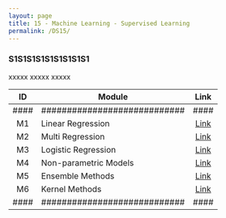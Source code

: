 ```yaml
---
layout: page
title: 15 - Machine Learning - Supervised Learning
permalink: /DS15/
---
```


<h3>S1S1S1S1S1S1S1S1S1</h3>

xxxxx xxxxx xxxxx

| ID | Module                     |Link|
|:--:|----------------------------|:--:|
|####|############################|####|
| M1 | Linear Regression          |[Link](/02-MSDS-Courses/MSDS13/M1/)|
| M2 | Multi Regression           |[Link](/02-MSDS-Courses/MSDS13/M2/)|
| M3 | Logistic Regression        |[Link](/02-MSDS-Courses/MSDS13/M3/)|
| M4 | Non-parametric Models      |[Link](/02-MSDS-Courses/MSDS13/M4/)|
| M5 | Ensemble Methods           |[Link](/02-MSDS-Courses/MSDS13/M5/)|
| M6 | Kernel Methods             |[Link](/02-MSDS-Courses/MSDS13/M6/)|
|####|############################|####|

